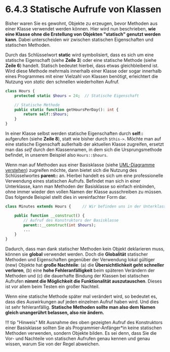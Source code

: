 # 6.4.3 Statische Aufrufe von Klassen

Bisher waren Sie es gewohnt, Objekte zu erzeugen, bevor Methoden aus einer Klasse verwendet werden können. Hier wird nun beschrieben, **wie eine Klasse ohne die Erstellung von Objekten "statisch" genutzt werden kann**. Dabei unterscheiden wir zwischen statischen Eigenschaften und statischen Methoden.

Durch das Schlüsselwort **static** wird symbolisiert, dass es sich um eine statische Eigenschaft (siehe **Zeile 3**) oder eine statische Methode (siehe **Zeile 6**) handelt. Statisch bedeutet hierbei, dass etwas gleichbleibend ist. Wird diese Methode mehrmals innerhalb einer Klasse oder sogar innerhalb eines Programmes mit einer Vielzahl von Klassen benötigt, erleichtert die Nutzung von _static_ den schnellen wiederholten Aufruf.

```php linenums="1"
class Hours {
    protected static $hours = 24;  // Statische Eigenschaft

    // Statische Methode
    public static function getHoursPerDay(): int {
        return self::$hours;
    }
}
```

In einer Klasse selbst werden statische Eigenschaften durch **self::** aufgerufen (siehe **Zeile 8**), statt wie bisher durch `$this->`. Möchte man auf eine statische Eigenschaft außerhalb der aktuellen Klasse zugreifen, ersetzt man das _self_ durch den Klassennamen, in dem sich die Ursprungsmethode befindet, in unserem Beispiel also `Hours::$hours`.

Wenn man auf Methoden aus einer Basisklasse (siehe [UML-Diagramme verstehen](5.4.2UMLDiagrammeverstehen.md)) zugreifen möchte, dann bietet sich die Nutzung des Schlüsselwortes **parent::** an. Hierbei handelt es sich um eine professionelle Verwendung eines statischen Aufrufs. Befindet man sich in einer Unterklasse, kann man Methoden der Basisklasse so einfach einbinden, ohne immer wieder den vollen Namen der Klasse ausschreiben zu müssen. Das folgende Beispiel stellt dies in vereinfachter Form dar.

```php linenums="1"
class Minutes extends Hours {     // Wir befinden uns in der Unterklasse

    public function __construct() {
        // Aufruf des Konstruktors der Basisklasse
        parent::__construct(int $hours);  
        ...
    }
}
```

Dadurch, dass man dank statischer Methoden kein Objekt deklarieren muss, können sie **global** verwendet werden. Doch die **Globalität** statischer Methoden und Eigenschaften gegenüber der Verwendung lokal gültiger (new) Objekte hat **große Nachteile**: (a) die **Übersichtlichkeit geht schneller verloren**, (b) eine **hohe Fehleranfälligkeit** beim späteren Verändern der Methoden und (c) die dauerhafte Bindung der Klassen bei statischen Aufrufen **nimmt die Möglichkeit die Funktionalität auszutauschen**. Dieses ist vor allem beim Testen ein großer Nachteil.

Wenn eine statische Methode später mal verändert wird, so bedeutet es, dass dies Auswirkungen auf jeden einzelnen Aufruf haben wird. Und dies ist sehr fehleranfällig. **Statische Methoden sollte man also dem Namen gleich unangerührt belassen, also nie ändern.**

!!! tip "Hinweis"
    Mit Ausnahme des oben gezeigten Aufruf des Konstruktors einer Basisklasse sollten Sie als Programmier-Anfänger*in keine statischen Methoden verwenden, sondern Objekte bilden. Es sei denn, dass Sie die Vor- und Nachteile von statischen Aufrufen genau kennen und genau wissen, warum Sie von der Regel abweichen.
